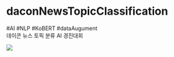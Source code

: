 # daconNewsTopicClassification  
#AI #NLP #KoBERT #dataAugument  
데이콘 뉴스 토픽 분류 AI 경진대회  

![](https://github.com/seawavve/daconNewsTopicClassification/blob/main/dataVisualization.png)  
